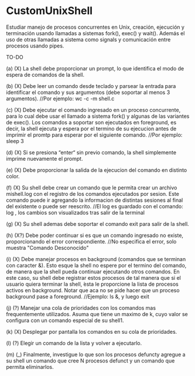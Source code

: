 # CustomUnixShell
Estudiar manejo de procesos concurrentes en Unix, creación, ejecución y terminación usando llamadas a sistemas fork(), exec() y wait().  Además el uso de otras llamadas a sistema como signals y comunicación entre procesos usando pipes.

TO-DO

(a) (X)  La shell debe proporcionar un prompt, lo que identifica el modo de espera de comandos de la shell.

(b) (X)  Debe leer un comando desde teclado y parsear la entrada para identificar el comando y sus argumentos (debe soportar al menos 3 argumentos). //Por ejemplo: wc -c -m shell.c

(c) (X)  Debe ejecutar el comando ingresado en un proceso concurrente, para lo cual debe usar el llamado a sistema fork() y algunas de las variantes de exec(). Los comandos a soportar son ejecutados en foreground, es decir, la shell ejecuta y espera por el termino de su ejecucion antes de imprimir el promtp para esperar por el siguiente comando. //Por ejemplo: sleep 3

(d) (X)  Si  se  presiona  “enter“  sin  previo  comando,  la  shell  simplemente  imprime  nuevamente  el prompt.

(e) (X)  Debe proporcionar la salida de la ejecucion del comando en distinto color.

(f) (X)  Su shell debe crear un comando que le permita crear un archivo mishell.log con el registro de los comandos ejecutados por sesion. Este comando puede ir agregando la informacion de distintas sesiones al final del existente o puede ser reescrito.  //El log es guardado con el comando: log    , los cambios son visualizados tras salir de la terminal

(g) (X)  Su shell ademas debe soportar el comando exit para salir de la shell. 

(h) (X?)  Debe poder continuar si es que un comando ingresado no existe, proporcionando el error correspondiente. //No especifica el error, solo muestra "Comando Desconocido"

(i) (X)  Debe manejar procesos en background (comandos que se terminan con caracter &). Esto esque la shell no espere por el termino del comando, de manera que la shell pueda continuar ejecutando otros comandos. En este caso,  su shell debe registrar estos procesos de tal manera que si el usuario quiera terminar la shell, ́esta le proporcione la lista de procesos activos en background. Notar que aca no se pide hacer que un proceso background pase a foreground. //Ejemplo: ls &, y luego exit

(j) (?)  Manejar una cola de prioridades con los comandos mas frequentemente utilizados.  Asuma que tiene un maximo de k, cuyo valor se configura con un comando especial de su shell1.

(k) (X)  Desplegar por pantalla los comandos en su cola de prioridades.

(l) (?)  Elegir un comando de la lista y volver a ejecutarlo.

(m) (_)  Finalmente, investigue lo que son los procesos defuncty agregue a su shell un comando que cree N procesos defunct y un comando que permita eliminarlos.
